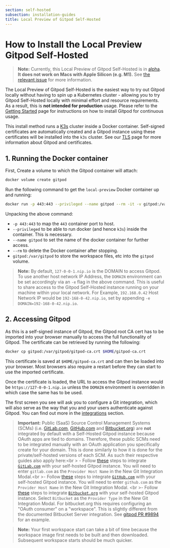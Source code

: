 ```yaml
---
section: self-hosted
subsection: installation-guides
title: Local Preview of Gitpod Self-Hosted
---
```


<script context="module"> 
  export const prerender = true;
</script>

# How to Install the Local Preview Gitpod Self-Hosted

> **Note:** Currently, this Local Preview of Gitpod Self-Hosted is in [alpha](../../references/gitpod-releases). **It does not work on Macs with Apple Silicon (e.g. M1).** See [the relevant issue](https://github.com/gitpod-io/gitpod/issues/9075) for more information.

The Local Preview of Gitpod Self-Hosted is the easiest way to try out Gitpod locally without having to spin up a Kubernetes cluster - allowing you to try Gitpod Self-Hosted locally with minimal effort and resource requirements. As a result, this is **not intended for production** usage. Please refer to the [Getting Started](./getting-started) page for instructions on how to install Gitpod for continuous usage.

This install method runs a [K3s](https://k3s.io/) cluster inside a Docker container. Self-signed certificates are automatically created and a Gitpod instance using these certificates will be installed into the `k3s` cluster. See our [TLS](./advanced/tls) page for more information about Gitpod and certificates.

## 1. Running the Docker container

First, Create a volume to which the Gitpod container will attach:

```bash
docker volume create gitpod
```

Run the following command to get the `local-preview` Docker container up and running:

```bash
docker run -p 443:443 --privileged --name gitpod --rm -it -v gitpod:/var/gitpod eu.gcr.io/gitpod-core-dev/build/local-preview
```

Unpacking the above command:

- `-p 443:443` to map the `443` container port to host.
- `--privileged` to be able to run docker (and hence `k3s`) inside the container. This is necessary.
- `--name gitpod` to set the name of the docker container for further access.
- `--rm` to delete the Docker container after stopping.
- `gitpod:/var/gitpod` to store the workspace files, etc into the `gitpod` volume.

> **Note:** By default, `127-0-0-1.nip.io` is the DOMAIN to access Gitpod. To use another host network IP Address, the `DOMAIN` environment can be set accordingly via an `-e` flag in the above command. This is useful to share access to the Gitpod Self-Hosted instance running on your machine within your local network. For Example, `192.168.0.42` Host Network IP would be `192-168-0-42.nip.io`, set by appending `-e DOMAIN=192-168-0-42.nip.io`.

## 2. Accessing Gitpod

As this is a self-signed instance of Gitpod, the Gitpod root CA cert has to be imported into your browser manually to access the full functionality of Gitpod. The certificate can be retrieved by running the following:

```bash
docker cp gitpod:/var/gitpod/gitpod-ca.crt $HOME/gitpod-ca.crt
```

This certificate is saved at `$HOME/gitpod-ca.crt` and can then be loaded into your browser. Most browsers also require a restart before they can start to use the imported certificate.

Once the certificate is loaded, the URL to access the Gitpod instance would be `https://127-0-0-1.nip.io` unless the `DOMAIN` environment is overridden in which case the same has to be used.

The first screen you see will ask you to configure a Git integration, which will also serve as the way that you and your users authenticate against Gitpod. You can find out more in the [integrations](../../integrations) section.

> **Important:** Public (SaaS) Source Control Management Systems (SCMs) (i.e. [GitLab.com](http://Gitlab.com), [GitHub.com](http://github.com/) and [Bitbucket.org](http://Bitbucket.org)) are **not** integrated by default with a Self-Hosted Gitpod instance because OAuth apps are tied to domains. Therefore, these public SCMs need to be integrated manually with an OAuth application you specifically create for your domain. This is done similarly to how it is done for the private/self-hosted versions of each SCM. As such their respective guides also apply here:<br \> - Follow [these](../../gitlab-integration#registering-a-self-hosted-gitlab-installation) steps to integrate [`GitLab.com`](https://gitlab.com/) with your self-hosted Gitpod instance. You will need to enter `gitlab.com` as the `Provider Host Name` in the New Git Integration Modal.<br \>- Follow [these](../../github-enterprise-integration) steps to integrate [`GitHub.com`](http://github.com) with your self-hosted Gitpod instance. You will need to enter `github.com` as the `Provider Host Name` in the New Git Integration Modal. <br \>- Follow [these](../../bitbucket-server-integration) steps to integrate [`Bitbucket.org`](https://bitbucket.org/) with your self-hosted Gitpod instance. Select `Bitbucket` as the `Provider Type` in the New Git Integration Modal. For bitbucket.org this requires configuring an "OAuth consumer" on a "workspace". This is slightly different from the documented Bitbucket Server integration. See [gitpod PR #9894](https://github.com/gitpod-io/gitpod/pull/9894#pullrequestreview-969013833) for an example.

> **Note:** Your first workspace start can take a bit of time because the workspace image first needs to be built and then downloaded. Subsequent workspace starts should be much quicker.
